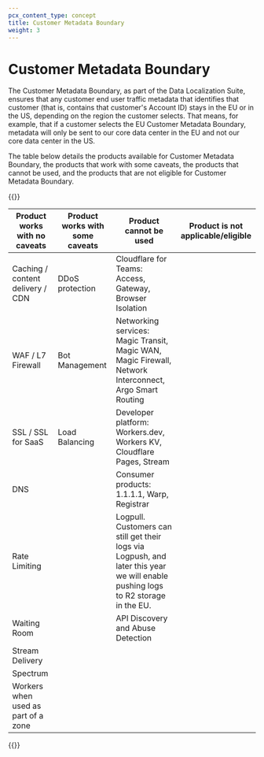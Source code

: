```yaml
---
pcx_content_type: concept
title: Customer Metadata Boundary
weight: 3
---
```


# Customer Metadata Boundary


The Customer Metadata Boundary, as part of the Data Localization Suite, ensures that any customer end user traffic metadata that identifies that customer (that is, contains that customer's Account ID) stays in the EU or in the US, depending on the region the customer selects. That means, for example, that if a customer selects the EU Customer Metadata Boundary, metadata will only be sent to our core data center in the EU and not our core data center in the US.

The table below details the products available for Customer Metadata Boundary, the products that work with some caveats, the products that cannot be used, and the products that are not  eligible for Customer Metadata Boundary. 

{{<table-wrap>}}

Product works with no caveats | Product works with some caveats| Product cannot be used | Product is not applicable/eligible
---|---|---|---
Caching / content delivery / CDN | DDoS protection | Cloudflare for Teams: Access, Gateway, Browser Isolation |
WAF / L7 Firewall | Bot Management | Networking services: Magic Transit, Magic WAN, Magic Firewall, Network Interconnect, Argo Smart Routing | 
SSL / SSL for SaaS | Load Balancing | Developer platform: Workers.dev, Workers KV, Cloudflare Pages, Stream |
DNS | | Consumer products: 1.1.1.1, Warp, Registrar | 
Rate Limiting | | Logpull. Customers can still get their logs via Logpush, and later this year we will enable pushing logs to R2 storage in the EU. | 
Waiting Room | | API Discovery and Abuse Detection |
Stream Delivery | | | 
Spectrum | | | 
Workers when used as part of a zone | | | 

{{</table-wrap>}}